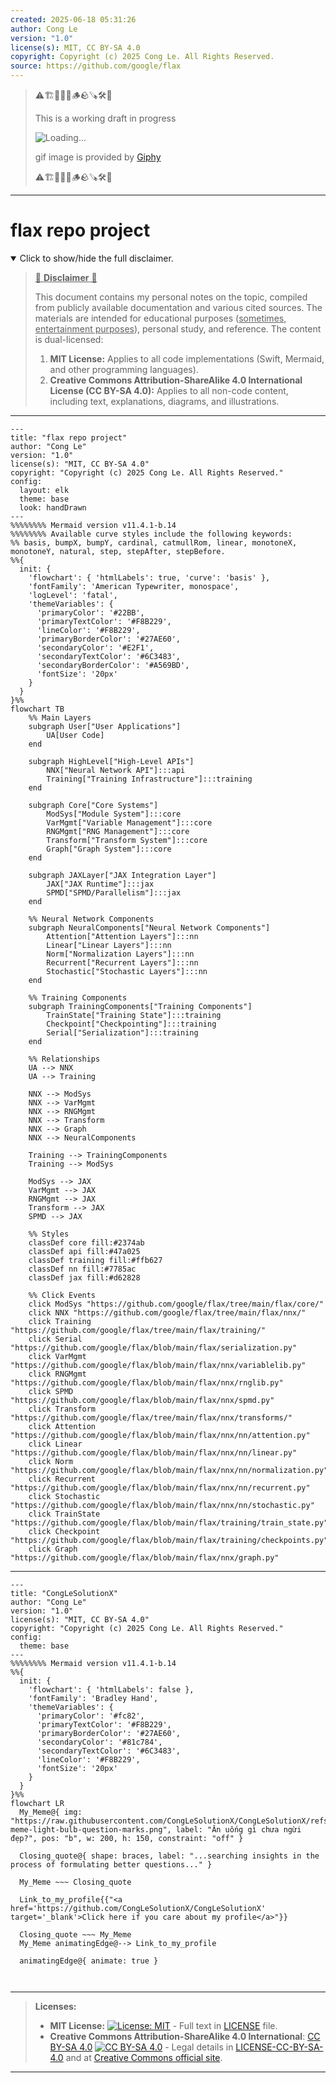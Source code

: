```yaml
---
created: 2025-06-18 05:31:26
author: Cong Le
version: "1.0"
license(s): MIT, CC BY-SA 4.0
copyright: Copyright (c) 2025 Cong Le. All Rights Reserved.
source: https://github.com/google/flax
---
```



> ⚠️🏗️🚧🦺🧱🪵🪨🪚🛠️👷
> 
> This is a working draft in progress
> 
> ![Loading...](https://media2.giphy.com/media/v1.Y2lkPTc5MGI3NjExMXVjejV3dnVjc2o5MXd3eXBvcDR1cHlzbHQ1Z2R6YjY0ZHpmdjJ6OCZlcD12MV9pbnRlcm5hbF9naWZfYnlfaWQmY3Q9Zw/hL9q5k9dk9l0wGd4e0/giphy.gif)
>
> gif image is provided by [Giphy](https://giphy.com)
> 
> ⚠️🏗️🚧🦺🧱🪵🪨🪚🛠️👷


----


# flax repo project
<details open>
<summary>Click to show/hide the full disclaimer.</summary>
   
> <ins>📢 **Disclaimer** 🚨</ins>
>
> This document contains my personal notes on the topic,
> compiled from publicly available documentation and various cited sources.
> The materials are intended for educational purposes (<ins>sometimes, entertainment purposes</ins>), personal study, and reference.
> The content is dual-licensed:
> 1. **MIT License:** Applies to all code implementations (Swift, Mermaid, and other programming languages).
> 2. **Creative Commons Attribution-ShareAlike 4.0 International License (CC BY-SA 4.0):** Applies to all non-code content, including text, explanations, diagrams, and illustrations.

</details>


----

```mermaid
---
title: "flax repo project"
author: "Cong Le"
version: "1.0"
license(s): "MIT, CC BY-SA 4.0"
copyright: "Copyright (c) 2025 Cong Le. All Rights Reserved."
config:
  layout: elk
  theme: base
  look: handDrawn
---
%%%%%%%% Mermaid version v11.4.1-b.14
%%%%%%%% Available curve styles include the following keywords:
%% basis, bumpX, bumpY, cardinal, catmullRom, linear, monotoneX, monotoneY, natural, step, stepAfter, stepBefore.
%%{
  init: {
    'flowchart': { 'htmlLabels': true, 'curve': 'basis' },
    'fontFamily': 'American Typewriter, monospace',
    'logLevel': 'fatal',
    'themeVariables': {
      'primaryColor': '#22BB',
      'primaryTextColor': '#F8B229',
      'lineColor': '#F8B229',
      'primaryBorderColor': '#27AE60',
      'secondaryColor': '#E2F1',
      'secondaryTextColor': '#6C3483',
      'secondaryBorderColor': '#A569BD',
      'fontSize': '20px'
    }
  }
}%%
flowchart TB
    %% Main Layers
    subgraph User["User Applications"]
        UA[User Code]
    end

    subgraph HighLevel["High-Level APIs"]
        NNX["Neural Network API"]:::api
        Training["Training Infrastructure"]:::training
    end

    subgraph Core["Core Systems"]
        ModSys["Module System"]:::core
        VarMgmt["Variable Management"]:::core
        RNGMgmt["RNG Management"]:::core
        Transform["Transform System"]:::core
        Graph["Graph System"]:::core
    end

    subgraph JAXLayer["JAX Integration Layer"]
        JAX["JAX Runtime"]:::jax
        SPMD["SPMD/Parallelism"]:::jax
    end

    %% Neural Network Components
    subgraph NeuralComponents["Neural Network Components"]
        Attention["Attention Layers"]:::nn
        Linear["Linear Layers"]:::nn
        Norm["Normalization Layers"]:::nn
        Recurrent["Recurrent Layers"]:::nn
        Stochastic["Stochastic Layers"]:::nn
    end

    %% Training Components
    subgraph TrainingComponents["Training Components"]
        TrainState["Training State"]:::training
        Checkpoint["Checkpointing"]:::training
        Serial["Serialization"]:::training
    end

    %% Relationships
    UA --> NNX
    UA --> Training

    NNX --> ModSys
    NNX --> VarMgmt
    NNX --> RNGMgmt
    NNX --> Transform
    NNX --> Graph
    NNX --> NeuralComponents

    Training --> TrainingComponents
    Training --> ModSys

    ModSys --> JAX
    VarMgmt --> JAX
    RNGMgmt --> JAX
    Transform --> JAX
    SPMD --> JAX

    %% Styles
    classDef core fill:#2374ab
    classDef api fill:#47a025
    classDef training fill:#ffb627
    classDef nn fill:#7785ac
    classDef jax fill:#d62828

    %% Click Events
    click ModSys "https://github.com/google/flax/tree/main/flax/core/"
    click NNX "https://github.com/google/flax/tree/main/flax/nnx/"
    click Training "https://github.com/google/flax/tree/main/flax/training/"
    click Serial "https://github.com/google/flax/blob/main/flax/serialization.py"
    click VarMgmt "https://github.com/google/flax/blob/main/flax/nnx/variablelib.py"
    click RNGMgmt "https://github.com/google/flax/blob/main/flax/nnx/rnglib.py"
    click SPMD "https://github.com/google/flax/blob/main/flax/nnx/spmd.py"
    click Transform "https://github.com/google/flax/tree/main/flax/nnx/transforms/"
    click Attention "https://github.com/google/flax/blob/main/flax/nnx/nn/attention.py"
    click Linear "https://github.com/google/flax/blob/main/flax/nnx/nn/linear.py"
    click Norm "https://github.com/google/flax/blob/main/flax/nnx/nn/normalization.py"
    click Recurrent "https://github.com/google/flax/blob/main/flax/nnx/nn/recurrent.py"
    click Stochastic "https://github.com/google/flax/blob/main/flax/nnx/nn/stochastic.py"
    click TrainState "https://github.com/google/flax/blob/main/flax/training/train_state.py"
    click Checkpoint "https://github.com/google/flax/blob/main/flax/training/checkpoints.py"
    click Graph "https://github.com/google/flax/blob/main/flax/nnx/graph.py"

```

----

<!-- 
```mermaid
%% Current Mermaid version
info
```  -->


```mermaid
---
title: "CongLeSolutionX"
author: "Cong Le"
version: "1.0"
license(s): "MIT, CC BY-SA 4.0"
copyright: "Copyright (c) 2025 Cong Le. All Rights Reserved."
config:
  theme: base
---
%%%%%%%% Mermaid version v11.4.1-b.14
%%{
  init: {
    'flowchart': { 'htmlLabels': false },
    'fontFamily': 'Bradley Hand',
    'themeVariables': {
      'primaryColor': '#fc82',
      'primaryTextColor': '#F8B229',
      'primaryBorderColor': '#27AE60',
      'secondaryColor': '#81c784',
      'secondaryTextColor': '#6C3483',
      'lineColor': '#F8B229',
      'fontSize': '20px'
    }
  }
}%%
flowchart LR
  My_Meme@{ img: "https://raw.githubusercontent.com/CongLeSolutionX/CongLeSolutionX/refs/heads/main/assets/images/My-meme-light-bulb-question-marks.png", label: "Ăn uống gì chưa ngừi đẹp?", pos: "b", w: 200, h: 150, constraint: "off" }

  Closing_quote@{ shape: braces, label: "...searching insights in the process of formulating better questions..." }
    
  My_Meme ~~~ Closing_quote
    
  Link_to_my_profile{{"<a href='https://github.com/CongLeSolutionX/CongLeSolutionX' target='_blank'>Click here if you care about my profile</a>"}}

  Closing_quote ~~~ My_Meme
  My_Meme animatingEdge@--> Link_to_my_profile
  
  animatingEdge@{ animate: true }



```

---
>**Licenses:**
>
>- **MIT License:**  [![License: MIT](https://img.shields.io/badge/License-MIT-yellow.svg)](LICENSE) - Full text in [LICENSE](LICENSE) file.
>- **Creative Commons Attribution-ShareAlike 4.0 International**: [CC BY-SA 4.0](https://creativecommons.org/licenses/by-sa/4.0/) [![CC BY-SA 4.0](https://licensebuttons.net/l/by-sa/4.0/88x31.png)](https://creativecommons.org/licenses/by-sa/4.0/) - Legal details in [LICENSE-CC-BY-SA-4.0](THE_PAST/LICENSE-CC-BY-SA-4.0) and at [Creative Commons official site](https://creativecommons.org/licenses/by-sa/4.0/).
>
---